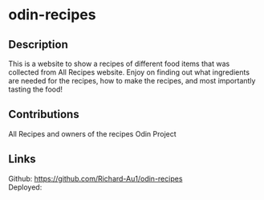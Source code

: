 # odin-recipes

## Description
This is a website to show a recipes of different food items that was collected from All Recipes website. Enjoy on finding out what ingredients are needed for the recipes, how to make the recipes, and most importantly tasting the food!

## Contributions
All Recipes and owners of the recipes
Odin Project

## Links
Github: https://github.com/Richard-Au1/odin-recipes
<br />
Deployed: 